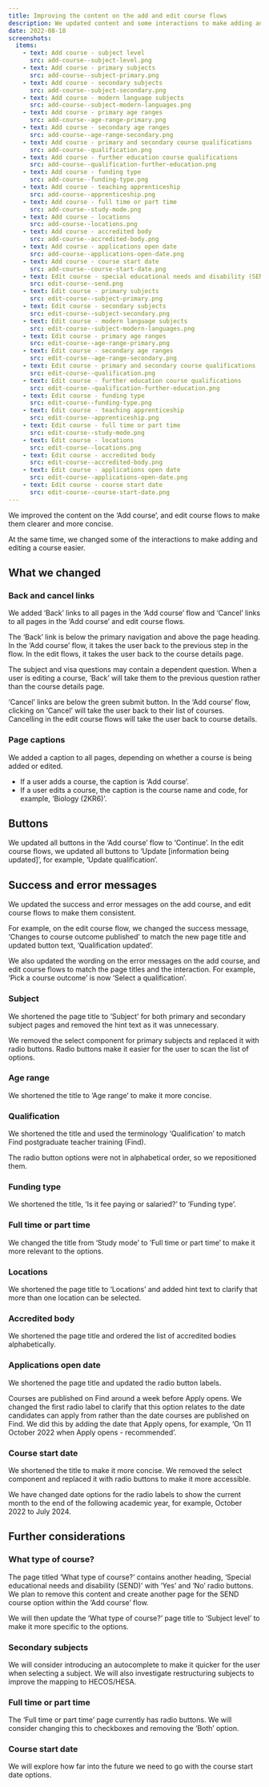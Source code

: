```yaml
---
title: Improving the content on the add and edit course flows
description: We updated content and some interactions to make adding and editing a course clearer
date: 2022-08-18
screenshots:
  items:
    - text: Add course - subject level
      src: add-course--subject-level.png
    - text: Add course - primary subjects
      src: add-course--subject-primary.png
    - text: Add course - secondary subjects
      src: add-course--subject-secondary.png
    - text: Add course - modern language subjects
      src: add-course--subject-modern-languages.png
    - text: Add course - primary age ranges
      src: add-course--age-range-primary.png
    - text: Add course - secondary age ranges
      src: add-course--age-range-secondary.png
    - text: Add course - primary and secondary course qualifications
      src: add-course--qualification.png
    - text: Add course - further education course qualifications
      src: add-course--qualification-further-education.png
    - text: Add course - funding type
      src: add-course--funding-type.png
    - text: Add course - teaching apprenticeship
      src: add-course--apprenticeship.png
    - text: Add course - full time or part time
      src: add-course--study-mode.png
    - text: Add course - locations
      src: add-course--locations.png
    - text: Add course - accredited body
      src: add-course--accredited-body.png
    - text: Add course - applications open date
      src: add-course--applications-open-date.png
    - text: Add course - course start date
      src: add-course--course-start-date.png
    - text: Edit course - special educational needs and disability (SEND)
      src: edit-course--send.png
    - text: Edit course - primary subjects
      src: edit-course--subject-primary.png
    - text: Edit course - secondary subjects
      src: edit-course--subject-secondary.png
    - text: Edit course - modern language subjects
      src: edit-course--subject-modern-languages.png
    - text: Edit course - primary age ranges
      src: edit-course--age-range-primary.png
    - text: Edit course - secondary age ranges
      src: edit-course--age-range-secondary.png
    - text: Edit course - primary and secondary course qualifications
      src: edit-course--qualification.png
    - text: Edit course - further education course qualifications
      src: edit-course--qualification-further-education.png
    - text: Edit course - funding type
      src: edit-course--funding-type.png
    - text: Edit course - teaching apprenticeship
      src: edit-course--apprenticeship.png
    - text: Edit course - full time or part time
      src: edit-course--study-mode.png
    - text: Edit course - locations
      src: edit-course--locations.png
    - text: Edit course - accredited body
      src: edit-course--accredited-body.png
    - text: Edit course - applications open date
      src: edit-course--applications-open-date.png
    - text: Edit course - course start date
      src: edit-course--course-start-date.png
---
```


We improved the content on the ‘Add course’, and edit course flows to make them clearer and more concise.

At the same time, we changed some of the interactions to make adding and editing a course easier.

## What we changed

### Back and cancel links

We added ‘Back’ links to all pages in the ‘Add course’ flow and ‘Cancel’ links to all pages in the ‘Add course’ and edit course flows.

The ‘Back’ link is below the primary navigation and above the page heading. In the ‘Add course’ flow, it takes the user back to the previous step in the flow. In the edit flows, it takes the user back to the course details page.

The subject and visa questions may contain a dependent question. When a user is editing a course, ‘Back’ will take them to the previous question rather than the course details page.

‘Cancel’ links are below the green submit button. In the ‘Add course’ flow, clicking on ‘Cancel’ will take the user back to their list of courses. Cancelling in the edit course flows will take the user back to course details.

### Page captions

We added a caption to all pages, depending on whether a course is being added or edited.

- If a user adds a course, the caption is ‘Add course’.
- If a user edits a course, the caption is the course name and code, for example, ‘Biology (2KR6)’.

## Buttons

We updated all buttons in the ‘Add course’ flow to ‘Continue’. In the edit course flows, we updated all buttons to ‘Update [information being updated]’, for example, ‘Update qualification’.

## Success and error messages

We updated the success and error messages on the add course, and edit course flows to make them consistent.

For example, on the edit course flow, we changed the success message, ‘Changes to course outcome published’ to match the new page title and updated button text, ‘Qualification updated’.

We also updated the wording on the error messages on the add course, and edit course flows to match the page titles and the interaction. For example, ‘Pick a course outcome’ is now ‘Select a qualification’.

### Subject

We shortened the page title to ‘Subject’ for both primary and secondary subject pages and removed the hint text as it was unnecessary.

We removed the select component for primary subjects and replaced it with radio buttons. Radio buttons make it easier for the user to scan the list of options.

### Age range

We shortened the title to ‘Age range’ to make it more concise.

### Qualification

We shortened the title and used the terminology ‘Qualification’ to match Find postgraduate teacher training (Find).

The radio button options were not in alphabetical order, so we repositioned them.

### Funding type

We shortened the title, ‘Is it fee paying or salaried?’ to ‘Funding type’.

### Full time or part time

We changed the title from ‘Study mode’ to ‘Full time or part time’ to make it more relevant to the options.

### Locations

We shortened the page title to ‘Locations’ and added hint text to clarify that more than one location can be selected.

### Accredited body

We shortened the page title and ordered the list of accredited bodies alphabetically.

### Applications open date

We shortened the page title and updated the radio button labels.

Courses are published on Find around a week before Apply opens. We changed the first radio label to clarify that this option relates to the date candidates can apply from rather than the date courses are published on Find. We did this by adding the date that Apply opens, for example, ‘On 11 October 2022 when Apply opens - recommended’.

### Course start date

We shortened the title to make it more concise. We removed the select component and replaced it with radio buttons to make it more accessible.

We have changed date options for the radio labels to show the current month to the end of the following academic year, for example, October 2022 to July 2024.

## Further considerations

### What type of course?

The page titled ‘What type of course?’ contains another heading, ‘Special educational needs and disability (SEND)’ with ‘Yes’ and ‘No’ radio buttons. We plan to remove this content and create another page for the SEND course option within the ‘Add course’ flow.

We will then update the ‘What type of course?’ page title to ‘Subject level’ to make it more specific to the options.

### Secondary subjects

We will consider introducing an autocomplete to make it quicker for the user when selecting a subject. We will also investigate restructuring subjects to improve the mapping to HECOS/HESA.

### Full time or part time

The ‘Full time or part time’ page currently has radio buttons. We will consider changing this to checkboxes and removing the ‘Both’ option.

### Course start date

We will explore how far into the future we need to go with the course start date options.
